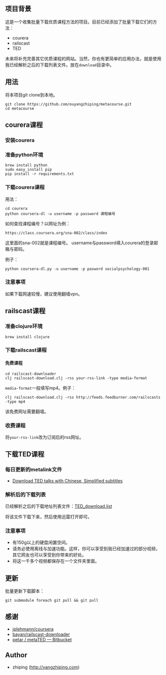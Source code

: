 ## 项目背景

这是一个收集批量下载优质课程方法的项目。目前已经添加了批量下载它们的方法：

* courera
* railscast
* TED

未来将补充完善其它优质课程的网站。当然，你也有更简单的应用办法，就是使用我已经解析之后的下载列表文件。放在`download`目录中。

## 用法

将本项目git clone到本地。

	git clone https://github.com/ouyangzhiping/metacourse.git
	cd metacourse

## courera课程

### 安装courera

### 准备python环境

	brew install python
	sudo easy_install pip
	pip install -r requirements.txt

### 下载courera课程

用法：

	cd courera
	python coursera-dl -u username -p password 课程编号 
	
如何查找课程编号？以网址为例： 

	https://class.coursera.org/sna-002/class/index 

这里面的sna-002就是课程编号。 username与password填入courera的登录邮箱与密码。

例子：

	python coursera-dl.py -u username -p pasword socialpsychology-001

### 注意事项

如果下载网速较慢，建议使用翻墙vpn。

## railscast课程

### 准备clojure环境

	brew install clojure


### 下载railscast课程

#### 免费课程

    cd railscast-downloader
	clj railscast-download.clj -rss your-rss-link -type media-format	


`media-format`一般填写mp4。例子：

	clj railscast-download.clj -rss http://feeds.feedburner.com/railscasts -type mp4
	
该免费网址需要翻墙。

### 收费课程

将`your-rss-link`改为订阅后的rss网址。

## 下载TED课程

### 每日更新的metalink文件

* [Download TED talks with Chinese, Simplified subtitles](http://metated.petarmaric.com/download.zh-cn.html)

### 解析后的下载列表

已经解析之后的下载地址列表文件：[TED_download.list](https://raw.github.com/ouyangzhiping/metacourse/master/download/TED_download.list)

将该文件下载下来，然后使用迅雷打开即可。

### 注意事项

* 有150g以上的硬盘闲置空间。
* 请务必使用离线与加速功能。这样，你可以享受到我已经加速过的部分视频，其它网友也可以享受到你带来的好处。
* 将这一千多个视频都保存在一个文件夹里面。

## 更新

批量更新下载脚本：

	git submodule foreach git pull && git pull

## 感谢

* [jplehmann/coursera](https://github.com/jplehmann/coursera)
* [bayan/railscast-downloader](https://github.com/bayan/railscast-downloader)
* [petar / metaTED — Bitbucket](https://bitbucket.org/petar/metated/)


## Author

* zhiping (<http://yangzhiping.com>)